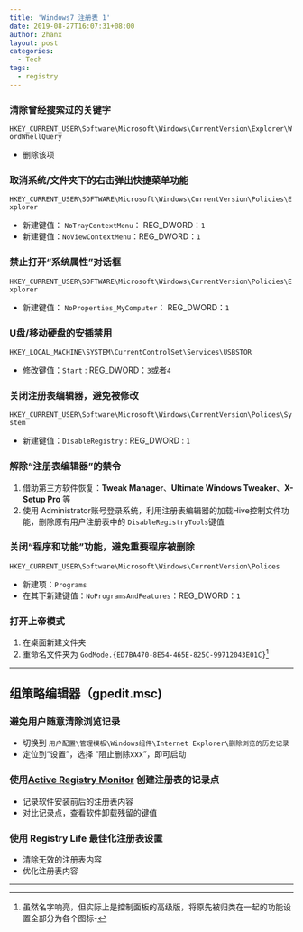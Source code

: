 ```yaml
---
title: 'Windows7 注册表 1'
date: 2019-08-27T16:07:31+08:00
author: 2hanx
layout: post
categories:
  - Tech
tags:
  - registry
---
```

### 清除曾经搜索过的关键字

`HKEY_CURRENT_USER\Software\Microsoft\Windows\CurrentVersion\Explorer\WordWhellQuery`

  * 删除该项

### 取消系统/文件夹下的右击弹出快捷菜单功能

`HKEY_CURRENT_USER\SOFTWARE\Microsoft\Windows\CurrentVersion\Policies\Explorer`

  * 新建键值： `NoTrayContextMenu`： REG_DWORD：`1`
  * 新建键值：`NoViewContextMenu`：REG_DWORD：`1`

### 禁止打开“系统属性”对话框

`HKEY_CURRENT_USER\SOFTWARE\Microsoft\Windows\CurrentVersion\Policies\Explorer`

  * 新建键值： `NoProperties_MyComputer`： REG_DWORD：`1`

### U盘/移动硬盘的安插禁用

`HKEY_LOCAL_MACHINE\SYSTEM\CurrentControlSet\Services\USBSTOR`

  * 修改键值：`Start` : REG_DWORD：`3`或者`4`

### 关闭注册表编辑器，避免被修改

`HKEY_CURRENT_USER\Software\Microsoft\Windows\CurrentVersion\Polices\System`

  * 新建键值：`DisableRegistry` : REG_DWORD : `1`

### 解除“注册表编辑器”的禁令

  1. 借助第三方软件恢复：**Tweak Manager**、**Ultimate Windows Tweaker**、**X-Setup Pro** 等
  2. 使用 Administrator账号登录系统，利用注册表编辑器的加载Hive控制文件功能，删除原有用户注册表中的 `DisableRegistryTools`键值

### 关闭“程序和功能”功能，避免重要程序被删除

`HKEY_CURRENT_USER\Software\Microsoft\Windows\CurrentVersion\Polices`

  * 新建项：`Programs`
  * 在其下新建键值：`NoProgramsAndFeatures`：REG_DWORD：`1`

### 打开上帝模式

  1. 在桌面新建文件夹
  2. 重命名文件夹为 `GodMode.{ED7BA470-8E54-465E-825C-99712043E01C}`[^1]

* * *

## 组策略编辑器（gpedit.msc)

### 避免用户随意清除浏览记录

  * 切换到 `用户配置\管理模板\Windows组件\Internet Explorer\删除浏览的历史记录`
  * 定位到“设置”，选择 “阻止删除xxx”，即可启动

### 使用[Active Registry Monitor](https://www.devicelock.com/arm/ "Active Registry Monitor") 创建注册表的记录点

  * 记录软件安装前后的注册表内容
  * 对比记录点，查看软件卸载残留的键值

### 使用 Registry Life 最佳化注册表设置

  * 清除无效的注册表内容
  * 优化注册表内容

---

[^1]: 虽然名字响亮，但实际上是控制面板的高级版，将原先被归类在一起的功能设置全部分为各个图标-